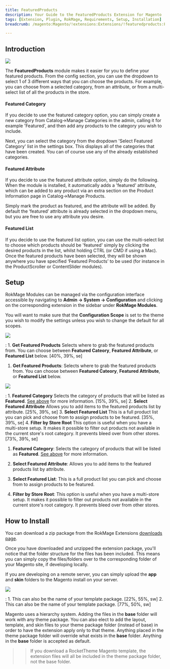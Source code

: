 ```yaml
---
title: FeaturedProducts
description: Your Guide to the FeaturedProducts Extension for Magento
tags: [Extension, Plugin, RokMage, Requirements, Setup, Installation]
breadcrumb: /magento:Magento/!extensions:Extensions/!featuredproducts:FeaturedProducts

---
```


Introduction
-----

![][demo]

The **FeaturedProducts** module makes it easier for you to define your featured products. From the config section, you can use the dropdown to select 1 of 3 different ways that you can choose the products. For example, you can choose from a selected category, from an attribute, or from a multi-select list of all the products in the store.

#### Featured Category

If you decide to use the featured category option, you can simply create a new category from Catalog->Manage Categories in the admin, calling it for example 'Featured', and then add any products to the category you wish to include.

Next, you can select the category from the dropdown 'Select Featured Category' list in the settings box. This displays all of the categories that have been created. You can of course use any of the already established categories.

#### Featured Attribute

If you decide to use the featured attribute option, simply do the following. When the module is installed, it automatically adds a 'featured' attribute, which can be added to any product via an extra section on the Product Information page in Catalog->Manage Products.

Simply mark the product as featured, and the attribute will be added. By default the ‘featured’ attribute is already selected in the dropdown menu, but you are free to use any attribute you desire.

#### Featured List

If you decide to use the featured list option, you can use the multi-select list to choose which products should be 'featured' simply by clicking the desired products in the list, whilst holding CTRL (or CMD if using a Mac). Once the featured products have been selected, they will be shown anywhere you have specified ‘Featured Products’ to be used (for instance in the ProductScroller or ContentSlider modules). 

Setup
-----

RokMage Modules can be managed via the configuration interface accessible by navigating to **Admin -> System -> Configuration** and clicking on the corresponding extension in the sidebar under **RokMage Modules**. 

You will want to make sure that the **Configuration Scope** is set to the theme you wish to modify the settings unless you wish to change the default for all scopes.

![][extension1]

:	1. **Get Featured Products** Selects where to grab the featured products from. You can choose between **Featured Cateory**, **Featured Attribute**, or **Featured List** below. [40%, 39%, se]

1. **Get Featured Products**: Selects where to grab the featured products from. You can choose between **Featured Cateory**, **Featured Attribute**, or **Featured List** below.

![][extension2]

:	1. **Featured Category** Selects the category of products that will be listed as **Featured**. [See above][category] for more information. [15%, 39%, se]
	2. **Select Featured Attribute** Allows you to add items to the featured products list by attribute. [25%, 39%, se]
	3. **Select Featured List** This is a full product list you can pick and choose from to assign products to be featured. [35%, 39%, se]
	4. **Filter by Store Root** This option is useful when you have a multi-store setup. It makes it possible to filter out products not available in the current store's root category. It prevents bleed over from other stores. [73%, 39%, se]

1. **Featured Category**: Selects the category of products that will be listed as **Featured**. [See above][category] for more information.

2. **Select Featured Attribute**: Allows you to add items to the featured products list by attribute.

3. **Select Featured List**: This is a full product list you can pick and choose from to assign products to be featured.

4. **Filter by Store Root**: This option is useful when you have a multi-store setup. It makes it possible to filter out products not available in the current store's root category. It prevents bleed over from other stores.


How to Install
-----

You can download a zip package from the RokMage Extensions [downloads page][download].

Once you have downloaded and unzipped the extension package, you'll notice that the folder structure for the files has been included. This means you can simply copy the files/folders over to the corresponding folder of your Magento site, if developing locally. 

If you are developing on a remote server, you can simply upload the **app** and **skin** folders to the Magento install on your server.

![][installation]

:	1. This can also be the name of your template package. [22%, 55%, sw]
	2. This can also be the name of your template package. [77%, 50%, sw]

Magento uses a hierarchy system. Adding the files in the **base** folder will work with any theme package. You can also elect to add the layout, template, and skin files to your theme package folder (instead of base) in order to have the extension apply only to that theme. Anything placed in the theme package folder will override what exists in the **base** folder. Anything in the **base** folder is accepted as default.

>> If you download a RocketTheme Magento template, the extension files will all be included in the theme package folder, not the base folder.

[installation]: assets/installation.jpg
[download]: http://www.rockettheme.com/magento-downloads/1807-extension
[extension1]: assets/extension_1.jpeg
[extension2]: assets/extension_2.jpeg
[extension3]: assets/extension_3.jpeg
[extension4]: assets/extension_4.jpeg
[demo]: assets/demo_featuredproducts.jpeg
[category]: index.md#featured-category
[attribute]: index.md#featured-attribute
[list]: index.md#featured-list